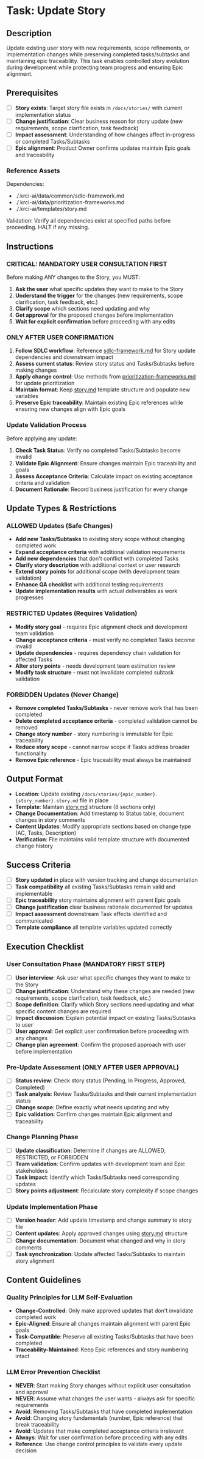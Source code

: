 # Task: Update Story

## Description

Update existing user story with new requirements, scope refinements, or implementation changes while preserving completed tasks/subtasks and maintaining epic traceability. This task enables controlled story evolution during development while protecting team progress and ensuring Epic alignment.

## Prerequisites

- [ ] **Story exists**: Target story file exists in `/docs/stories/` with current implementation status
- [ ] **Change justification**: Clear business reason for story update (new requirements, scope clarification, task feedback)
- [ ] **Impact assessment**: Understanding of how changes affect in-progress or completed Tasks/Subtasks
- [ ] **Epic alignment**: Product Owner confirms updates maintain Epic goals and traceability

### Reference Assets

Dependencies:

- ./.krci-ai/data/common/sdlc-framework.md
- ./.krci-ai/data/prioritization-frameworks.md
- ./.krci-ai/templates/story.md

Validation: Verify all dependencies exist at specified paths before proceeding. HALT if any missing.

## Instructions

### CRITICAL: MANDATORY USER CONSULTATION FIRST

Before making ANY changes to the Story, you MUST:

1. **Ask the user** what specific updates they want to make to the Story
2. **Understand the trigger** for the changes (new requirements, scope clarification, task feedback, etc.)
3. **Clarify scope** which sections need updating and why
4. **Get approval** for the proposed changes before implementation
5. **Wait for explicit confirmation** before proceeding with any edits

### ONLY AFTER USER CONFIRMATION

1. **Follow SDLC workflow**: Reference [sdlc-framework.md](./.krci-ai/data/common/sdlc-framework.md) for Story update dependencies and downstream impact
2. **Assess current status**: Review story status and Tasks/Subtasks before making changes
3. **Apply change control**: Use methods from [prioritization-frameworks.md](./.krci-ai/data/prioritization-frameworks.md) for update prioritization
4. **Maintain format**: Keep [story.md](./.krci-ai/templates/story.md) template structure and populate new variables
5. **Preserve Epic traceability**: Maintain existing Epic references while ensuring new changes align with Epic goals

### Update Validation Process

Before applying any update:

1. **Check Task Status**: Verify no completed Tasks/Subtasks become invalid
2. **Validate Epic Alignment**: Ensure changes maintain Epic traceability and goals
3. **Assess Acceptance Criteria**: Calculate impact on existing acceptance criteria and validation
4. **Document Rationale**: Record business justification for every change

## Update Types & Restrictions

### ALLOWED Updates (Safe Changes)

- **Add new Tasks/Subtasks** to existing story scope without changing completed work
- **Expand acceptance criteria** with additional validation requirements
- **Add new dependencies** that don't conflict with completed Tasks
- **Clarify story description** with additional context or user research
- **Extend story points** for additional scope (with development team validation)
- **Enhance QA checklist** with additional testing requirements
- **Update implementation results** with actual deliverables as work progresses

### RESTRICTED Updates (Requires Validation)

- **Modify story goal** - requires Epic alignment check and development team validation
- **Change acceptance criteria** - must verify no completed Tasks become invalid
- **Update dependencies** - requires dependency chain validation for affected Tasks
- **Alter story points** - needs development team estimation review
- **Modify task structure** - must not invalidate completed subtask validation

### FORBIDDEN Updates (Never Change)

- **Remove completed Tasks/Subtasks** - never remove work that has been completed
- **Delete completed acceptance criteria** - completed validation cannot be removed
- **Change story number** - story numbering is immutable for Epic traceability
- **Reduce story scope** - cannot narrow scope if Tasks address broader functionality
- **Remove Epic reference** - Epic traceability must always be maintained

## Output Format

- **Location**: Update existing `/docs/stories/{epic_number}.{story_number}.story.md` file in place
- **Template**: Maintain [story.md](./.krci-ai/templates/story.md) structure (8 sections only)
- **Change Documentation**: Add timestamp to Status table, document changes in story comments
- **Content Updates**: Modify appropriate sections based on change type (AC, Tasks, Description)
- **Verification**: File maintains valid template structure with documented change history

## Success Criteria

- [ ] **Story updated** in place with version tracking and change documentation
- [ ] **Task compatibility** all existing Tasks/Subtasks remain valid and implementable
- [ ] **Epic traceability** story maintains alignment with parent Epic goals
- [ ] **Change justification** clear business rationale documented for updates
- [ ] **Impact assessment** downstream Task effects identified and communicated
- [ ] **Template compliance** all template variables updated correctly

## Execution Checklist

### User Consultation Phase (MANDATORY FIRST STEP)

- [ ] **User interview**: Ask user what specific changes they want to make to the Story
- [ ] **Change justification**: Understand why these changes are needed (new requirements, scope clarification, task feedback, etc.)
- [ ] **Scope definition**: Clarify which Story sections need updating and what specific content changes are required
- [ ] **Impact discussion**: Explain potential impact on existing Tasks/Subtasks to user
- [ ] **User approval**: Get explicit user confirmation before proceeding with any changes
- [ ] **Change plan agreement**: Confirm the proposed approach with user before implementation

### Pre-Update Assessment (ONLY AFTER USER APPROVAL)

- [ ] **Status review**: Check story status (Pending, In Progress, Approved, Completed)
- [ ] **Task analysis**: Review Tasks/Subtasks and their current implementation status
- [ ] **Change scope**: Define exactly what needs updating and why
- [ ] **Epic validation**: Confirm changes maintain Epic alignment and traceability

### Change Planning Phase

- [ ] **Update classification**: Determine if changes are ALLOWED, RESTRICTED, or FORBIDDEN
- [ ] **Team validation**: Confirm updates with development team and Epic stakeholders
- [ ] **Task impact**: Identify which Tasks/Subtasks need corresponding updates
- [ ] **Story points adjustment**: Recalculate story complexity if scope changes

### Update Implementation Phase

- [ ] **Version header**: Add update timestamp and change summary to story file
- [ ] **Content updates**: Apply approved changes using [story.md](./.krci-ai/templates/story.md) structure
- [ ] **Change documentation**: Document what changed and why in story comments
- [ ] **Task synchronization**: Update affected Tasks/Subtasks to maintain story alignment

## Content Guidelines

### Quality Principles for LLM Self-Evaluation

- **Change-Controlled**: Only make approved updates that don't invalidate completed work
- **Epic-Aligned**: Ensure all changes maintain alignment with parent Epic goals
- **Task-Compatible**: Preserve all existing Tasks/Subtasks that have been completed
- **Traceability-Maintained**: Keep Epic references and story numbering intact

### LLM Error Prevention Checklist

- **NEVER**: Start making Story changes without explicit user consultation and approval
- **NEVER**: Assume what changes the user wants - always ask for specific requirements
- **Avoid**: Removing Tasks/Subtasks that have completed implementation
- **Avoid**: Changing story fundamentals (number, Epic reference) that break traceability
- **Avoid**: Updates that make completed acceptance criteria irrelevant
- **Always**: Wait for user confirmation before proceeding with any edits
- **Reference**: Use change control principles to validate every update decision

